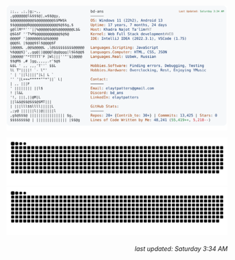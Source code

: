 <a href="https://t.me/bd_ans" target="_blank">
 <picture>
    <source media="(prefers-color-scheme: dark)" srcset="https://raw.githubusercontent.com/bd-ans/bd-ans/main/imgs/dark.svg">
    <img alt="bd-ans's GitHub Profile README" src="https://raw.githubusercontent.com/bd-ans/bd-ans/main/imgs/light.svg">
  </picture>
</a>

![github contribution grid snake animation][def]![github contribution grid snake animation](https://raw.githubusercontent.com/bd-ans/bd-ans/output/github-contribution-grid-snake.svg#gh-light-mode-only)

[def]: https://raw.githubusercontent.com/bd-ans/bd-ans/output/github-contribution-grid-snake-dark.svg#gh-dark-mode-only

<h6 align="right">
  last updated: Saturday 3:34 AM
</h6>
